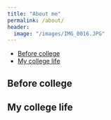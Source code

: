 ```yaml
---
title: "About me"
permalink: /about/
header:
  image: "/images/IMG_0016.JPG"
---
```


- [Before college](#paragraph1)
- [My college life](#paragraph2)


## Before college <a name="paragraph1"></a>

## My college life <a name="paragraph2"></a>


